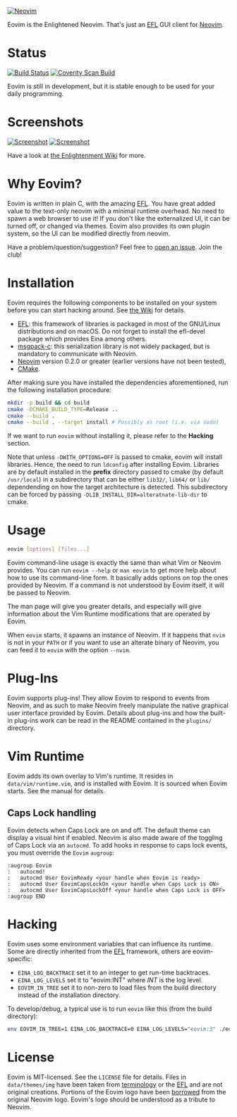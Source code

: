 [![Neovim](data/images/eovim_banner.png)](https://phab.enlightenment.org/w/projects/eovim/)


Eovim is the Enlightened Neovim. That's just an [EFL][1] GUI client for
[Neovim][2].

# Status

[![Build Status](https://travis-ci.org/jeanguyomarch/eovim.svg?branch=master)](https://travis-ci.org/jeanguyomarch/eovim)
[![Coverity Scan Build](https://scan.coverity.com/projects/13836/badge.svg)](https://scan.coverity.com/projects/13836)

Eovim is still in development, but it is stable enough to be used for your daily programming.

# Screenshots

[![Screenshot](https://phab.enlightenment.org/file/data/4dnksyycnc2otmptswgy/PHID-FILE-jcyfful2wqtxzm3ednvb/Screenshot_from_2017-12-31_12-01-28.png)][9]
[![Screenshot](https://phab.enlightenment.org/file/data/mggrhqzd6dl3t3nbmswa/PHID-FILE-mvi65ftut5dbutuowvws/Screenshot_from_2017-12-27_22-59-42.png)][9]

Have a look at [the Enlightenment Wiki][8] for more.


# Why Eovim?

Eovim is written in plain C, with the amazing [EFL][1]. You have great added
value to the text-only neovim with a minimal runtime overhead. No need to spawn
a web browser to use it! If you don't like the externalized UI, it can be
turned off, or changed via themes. Eovim also provides its own plugin system,
so the UI can be modified directly from neovim.

Have a problem/question/suggestion? Feel free to [open an issue][10]. Join the club!

# Installation

Eovim requires the following components to be installed on your system before
you can start hacking around. See [the Wiki][6] for details.

- [EFL][1]: this framework of libraries is packaged in most of the GNU/Linux
  distributions and on macOS. Do not forget to install the efl-devel package
  which provides Eina among others.
- [msgpack-c][3]: this serialization library is not widely packaged, but is
  mandatory to communicate with Neovim.
- [Neovim][2] version 0.2.0 or greater (earlier versions have not been tested),
- [CMake][5].



After making sure you have installed the dependencies aforementioned, run the
following installation procedure:

```bash
mkdir -p build && cd build
cmake -DCMAKE_BUILD_TYPE=Release ..
cmake --build .
cmake --build . --target install # Possibly as root (i.e. via sudo)
```

If we want to run `eovim` without installing it, please refer to the
**Hacking** section.

Note that unless `-DWITH_OPTIONS=OFF` is passed to cmake, eovim will install
libraries. Hence, the need to run `ldconfig` after installing Eovim. Libraries
are by default installed in the **prefix** directory passed to cmake (by default
`/usr/local`) in a subdirectory that can be either `lib32/`, `lib64/` or `lib/`
dependending on how the target architecture is detected. This subdirectory can
be forced by passing `-DLIB_INSTALL_DIR=alteratnate-lib-dir` to cmake.


# Usage

```bash
eovim [options] [files...]
```

Eovim command-line usage is exactly the same than what Vim or Neovim
provides.  You can run `eovim --help` or `man eovim` to get more help about how
to use its command-line form. It basically adds options on top the ones
provided by Neovim. If a command is not understood by Eovim itself, it will be
passed to Neovim.

The man page will give you greater details, and especially will give
information about the Vim Runtime modifications that are operated by Eovim.

When `eovim` starts, it spawns an instance of Neovim. If it happens that `nvim`
is not in your `PATH` or if you want to use an alterate binary of Neovim, you
can feed it to `eovim` with the option `--nvim`.


# Plug-Ins

Eovim supports plug-ins! They allow Eovim to respond to events from Neovim, and
as such to make Neovim freely manipulate the native graphical user interface
provided by Eovim. Details about plug-ins and how the built-in plug-ins work
can be read in the README contained in the `plugins/` directory.


# Vim Runtime

Eovim adds its own overlay to Vim's runtime. It resides in
`data/vim/runtime.vim`, and is installed with Eovim. It is sourced when Eovim
starts. See the manual for details.

## Caps Lock handling

Eovim detects when Caps Lock are on and off. The default theme can display a
visual hint if enabled. Neovim is also made aware of the toggling of Caps Lock
via an `autocmd`. To add hooks in response to caps lock events, you must
override the `Eovim` `augroup`:

```vim
:augroup Eovim
:   autocmd!
:   autocmd User EovimReady <your handle when Eovim is ready>
:   autocmd User EovimCapsLockOn <your handle when Caps Lock is ON>
:   autocmd User EovimCapsLockOff <your handle when Caps Lock is OFF>
:augroup END
```


# Hacking

Eovim uses some environment variables that can influence its runtime. Some are
directly inherited from the [EFL][1] framework, others are eovim-specific:
- `EINA_LOG_BACKTRACE` set it to an integer to get run-time backtraces.
- `EINA_LOG_LEVELS` set it to "eovim:INT" where _INT_ is the log level.
- `EOVIM_IN_TREE` set it to non-zero to load files from the build directory
   instead of the installation directory.

To develop/debug, a typical use is to run `eovim` like this (from the build
directory):

```bash
env EOVIM_IN_TREE=1 EINA_LOG_BACKTRACE=0 EINA_LOG_LEVELS="eovim:3" ./eovim
```

# License

Eovim is MIT-licensed. See the `LICENSE` file for details. Files in
`data/themes/img` have been taken from [terminology][4] or the [EFL][1] and are
not original creations.
Portions of the Eovim logo have been [borrowed][7] from the original Neovim
logo. Eovim's logo should be understood as a tribute to Neovim.

[1]: https://www.enlightenment.org
[2]: https://neovim.io
[3]: https://github.com/msgpack/msgpack-c
[4]: https://www.enlightenment.org/about-terminology
[5]: https://cmake.org/
[6]: https://github.com/jeanguyomarch/eovim/wiki
[7]: https://raw.githubusercontent.com/neovim/neovim.github.io/master/logos/neovim-logo-600x173.png
[8]: https://phab.enlightenment.org/w/projects/eovim/#screenshots
[9]: https://phab.enlightenment.org/w/projects/eovim/
[10]: https://github.com/jeanguyomarch/eovim/issues/new
